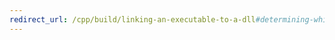 ```yaml
---
redirect_url: /cpp/build/linking-an-executable-to-a-dll#determining-which-linking-method-to-use
---
```

